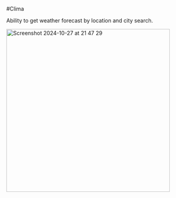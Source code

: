 #Clima

Ability to get weather forecast by location and city search.

<img width="429" alt="Screenshot 2024-10-27 at 21 47 29" src="https://github.com/user-attachments/assets/31940a2c-9724-4ac7-b677-506e7441e7b5">
